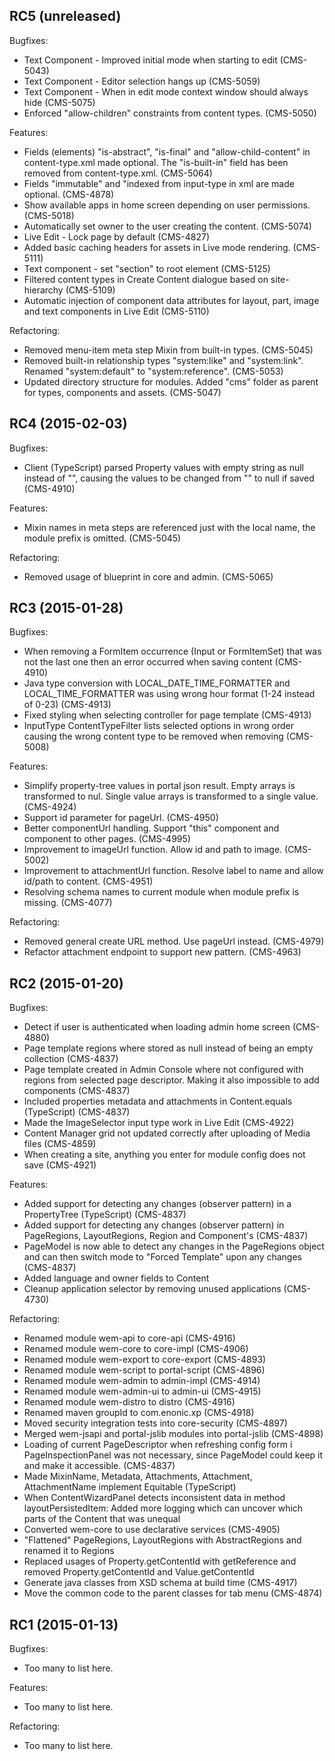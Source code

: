 ## RC5 (unreleased)

Bugfixes:

 - Text Component - Improved initial mode when starting to edit (CMS-5043)
 - Text Component - Editor selection hangs up (CMS-5059)
 - Text Component - When in edit mode context window should always hide (CMS-5075)
 - Enforced "allow-children" constraints from content types. (CMS-5050)

Features:

  - Fields (elements) "is-abstract", "is-final" and "allow-child-content" in content-type.xml made optional. The "is-built-in" field has been removed from content-type.xml. (CMS-5064)
  - Fields "immutable" and "indexed from input-type in xml are made optional. (CMS-4878)
  - Show available apps in home screen depending on user permissions. (CMS-5018)
  - Automatically set owner to the user creating the content. (CMS-5074)
  - Live Edit - Lock page by default (CMS-4827)
  - Added basic caching headers for assets in Live mode rendering. (CMS-5111)
  - Text component - set "section" to root element (CMS-5125)
  - Filtered content types in Create Content dialogue based on site-hierarchy (CMS-5109)
  - Automatic injection of component data attributes for layout, part, image and text components in Live Edit (CMS-5110)

Refactoring:

  - Removed menu-item meta step Mixin from built-in types. (CMS-5045)
  - Removed built-in relationship types "system:like" and "system:link". Renamed "system:default" to "system:reference". (CMS-5053)
  - Updated directory structure for modules. Added "cms" folder as parent for types, components and assets. (CMS-5047)


## RC4 (2015-02-03)

Bugfixes:

 - Client (TypeScript) parsed Property values with empty string as null instead of "", causing the values to be changed from "" to null if saved (CMS-4910)

Features:

  - Mixin names in meta steps are referenced just with the local name, the module prefix is omitted. (CMS-5045)

Refactoring:

  - Removed usage of blueprint in core and admin. (CMS-5065)


## RC3 (2015-01-28)

Bugfixes:

 - When removing a FormItem occurrence (Input or FormItemSet) that was not the last one
   then an error occurred when saving content (CMS-4910)
 - Java type conversion with LOCAL_DATE_TIME_FORMATTER and LOCAL_TIME_FORMATTER was using wrong
   hour format (1-24 instead of 0-23) (CMS-4913)
 - Fixed styling when selecting controller for page template (CMS-4913)
 - InputType ContentTypeFilter lists selected options in wrong order causing the wrong content type to be removed when removing (CMS-5008)

Features:

  - Simplify property-tree values in portal json result. Empty arrays is transformed to nul. Single value arrays
    is transformed to a single value. (CMS-4924)
  - Support id parameter for pageUrl. (CMS-4950)
  - Better componentUrl handling. Support "this" component and component to other pages. (CMS-4995)
  - Improvement to imageUrl function. Allow id and path to image. (CMS-5002)
  - Improvement to attachmentUrl function. Resolve label to name and allow id/path to content. (CMS-4951)
  - Resolving schema names to current module when module prefix is missing. (CMS-4077)

Refactoring:

  - Removed general create URL method. Use pageUrl instead. (CMS-4979)
  - Refactor attachment endpoint to support new pattern. (CMS-4963)


## RC2 (2015-01-20)

Bugfixes:

  - Detect if user is authenticated when loading admin home screen (CMS-4880)
  - Page template regions where stored as null instead of being an empty collection (CMS-4837)
  - Page template created in Admin Console where not configured with regions from selected page
    descriptor. Making it also impossible to add components (CMS-4837)
  - Included properties metadata and attachments in Content.equals (TypeScript) (CMS-4837)
  - Made the ImageSelector input type work in Live Edit (CMS-4922)
  - Content Manager grid not updated correctly after uploading of Media files (CMS-4859)
  - When creating a site, anything you enter for module config does not save (CMS-4921)

Features:

  - Added support for detecting any changes (observer pattern) in a PropertyTree (TypeScript) (CMS-4837)
  - Added support for detecting any changes (observer pattern) in PageRegions, LayoutRegions,
    Region and Component's (CMS-4837)
  - PageModel is now able to detect any changes in the PageRegions object and can then switch mode
    to "Forced Template" upon any changes (CMS-4837)
  - Added language and owner fields to Content
  - Cleanup application selector by removing unused applications (CMS-4730)

Refactoring:

  - Renamed module wem-api to core-api (CMS-4916)
  - Renamed module wem-core to core-impl (CMS-4906)
  - Renamed module wem-export to core-export (CMS-4893)
  - Renamed module wem-script to portal-script (CMS-4896)
  - Renamed module wem-admin to admin-impl (CMS-4914)
  - Renamed module wem-admin-ui to admin-ui (CMS-4915)
  - Renamed module wem-distro to distro (CMS-4916)
  - Renamed maven groupId to com.enonic.xp (CMS-4918)
  - Moved security integration tests into core-security (CMS-4897)
  - Merged wem-jsapi and portal-jslib modules into portal-jslib (CMS-4898)
  - Loading of current PageDescriptor when refreshing config form i PageInspectionPanel was not necessary,
    since PageModel could keep it and make it accessible. (CMS-4837)
  - Made MixinName, Metadata, Attachments, Attachment, AttachmentName implement Equitable (TypeScript)
  - When ContentWizardPanel detects inconsistent data in method layoutPersistedItem: 
    Added more logging which can uncover which parts of the Content that was unequal
  - Converted wem-core to use declarative services (CMS-4905)  
  - "Flattened" PageRegions, LayoutRegions with AbstractRegions and renamed it to Regions
  - Replaced usages of Property.getContentId with getReference and removed Property.getContentId and Value.getContentId
  - Generate java classes from XSD schema at build time (CMS-4917)
  - Move the common code to the parent classes for tab menu (CMS-4874)


## RC1 (2015-01-13)

Bugfixes:

  - Too many to list here.

Features:

  - Too many to list here.

Refactoring:

  - Too many to list here.

